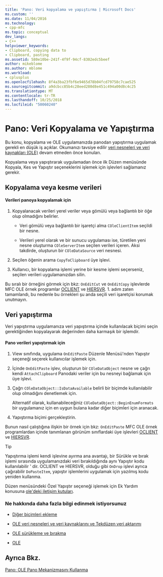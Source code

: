 ```yaml
---
title: 'Pano: Veri kopyalama ve yapıştırma | Microsoft Docs'
ms.custom: ''
ms.date: 11/04/2016
ms.technology:
- cpp-mfc
ms.topic: conceptual
dev_langs:
- C++
helpviewer_keywords:
- Clipboard, copying data to
- Clipboard, pasting
ms.assetid: 580e10be-241f-4f9f-94cf-8302edc5beef
author: mikeblome
ms.author: mblome
ms.workload:
- cplusplus
ms.openlocfilehash: 8f4a3ba23fbf6e9465d78b04fcd79758c7cae525
ms.sourcegitcommit: a9dcbcc85b4c28eed280d8e451c494a00d8c4c25
ms.translationtype: MT
ms.contentlocale: tr-TR
ms.lasthandoff: 10/25/2018
ms.locfileid: "50060240"
---
```

# <a name="clipboard-copying-and-pasting-data"></a>Pano: Veri Kopyalama ve Yapıştırma

Bu konu, kopyalama ve OLE uygulamanızda panodan yapıştırma uygulamak gerekli en düşük iş açıklar. Okumanızı tavsiye edilir [veri nesneleri ve veri kaynakları (OLE)](../mfc/data-objects-and-data-sources-ole.md) devam etmeden önce konuları.

Kopyalama veya yapıştırarak uygulamadan önce ilk Düzen menüsünde Kopyala, Kes ve Yapıştır seçeneklerini işlemek için işlevleri sağlamanız gerekir.

##  <a name="_core_copying_or_cutting_data"></a> Kopyalama veya kesme verileri

#### <a name="to-copy-data-to-the-clipboard"></a>Verileri panoya kopyalamak için

1. Kopyalanacak verileri yerel veriler veya gömülü veya bağlantılı bir öğe olup olmadığını belirler.

   - Veri gömülü veya bağlantılı bir işaretçi alma `COleClientItem` seçildi bir nesne.

   - Verileri yerel olarak ve bir sunucu uygulaması ise, türetilen yeni nesne oluşturma `COleServerItem` seçilen verileri içeren. Aksi takdirde, oluşturun bir `COleDataSource` veri nesnesi.

1. Seçilen öğenin arama `CopyToClipboard` üye işlevi.

1. Kullanıcı, bir kopyalama işlemi yerine bir kesme işlemi seçerseniz, seçilen verileri uygulamanızdan silin.

Bu sıralı bir örneğini görmek için bkz: `OnEditCut` ve `OnEditCopy` işlevlerde MFC OLE örnek programlar [OCLIENT](../visual-cpp-samples.md) ve [HIERSVR](../visual-cpp-samples.md). 1. adım zaten tamamlandı, bu nedenle bu örnekleri şu anda seçili veri işaretçisi korumak unutmayın.

##  <a name="_core_pasting_data"></a> Veri yapıştırma

Veri yapıştırma uygulamanıza veri yapıştırma içinde kullanılacak biçimi seçin gerektiğinden kopyalayarak değerinden daha karmaşık bir işlemdir.

#### <a name="to-paste-data-from-the-clipboard"></a>Pano verileri yapıştırmak için

1. View sınıfında, uygulama `OnEditPaste` Düzenle Menüsü'nden Yapıştır seçeneği seçerek kullanıcılar işlemek için.

1. İçinde `OnEditPaste` işlev, oluşturun bir `COleDataObject` nesne ve çağrı kendi `AttachClipboard` Panodaki veriler için bu nesneyi bağlamak için üye işlevi.

1. Çağrı `COleDataObject::IsDataAvailable` belirli bir biçimde kullanılabilir olup olmadığını denetlemek için.

   Alternatif olarak, kullanabileceğiniz `COleDataObject::BeginEnumFormats` bir uygulamanız için en uygun bulana kadar diğer biçimleri için aranacak.

1. Yapıştırma biçimi gerçekleştirin.

Bunun nasıl çalıştığına ilişkin bir örnek için bkz: `OnEditPaste` MFC OLE örnek programlardan içinde tanımlanan görünüm sınıflardaki üye işlevleri [OCLIENT](../visual-cpp-samples.md) ve [HIERSVR](../visual-cpp-samples.md).

> [!TIP]
>  Yapıştırma işlemi kendi işlevine ayırma ana avantajı, bir Sürükle ve bırak işlemi sırasında uygulamanızdaki veri bırakıldığında aynı Yapıştır kodu kullanılabilir ' dir. OCLIENT ve HIERSVR, olduğu gibi `OnDrop` işlevi ayrıca çağırabilir `DoPasteItem`, yapıştır işlemlerini uygulamak için yazılmış kodu yeniden kullanma.

Düzen menüsündeki Özel Yapıştır seçeneği işlemek için Ek Yardım konusuna [ole'deki iletişim kutuları](../mfc/dialog-boxes-in-ole.md).

### <a name="what-do-you-want-to-know-more-about"></a>Ne hakkında daha fazla bilgi edinmek istiyorsunuz

- [Diğer biçimleri ekleme](../mfc/clipboard-adding-other-formats.md)

- [OLE veri nesneleri ve veri kaynaklarını ve Tekdüzen veri aktarımı](../mfc/data-objects-and-data-sources-ole.md)

- [OLE sürükleme ve bırakma](../mfc/drag-and-drop-ole.md)

- [OLE](../mfc/ole-background.md)

## <a name="see-also"></a>Ayrıca Bkz.

[Pano: OLE Pano Mekanizmasını Kullanma](../mfc/clipboard-using-the-ole-clipboard-mechanism.md)

